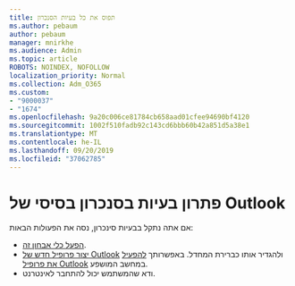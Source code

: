 ```yaml
---
title: תפוס את כל בעיות הסנכרון
ms.author: pebaum
author: pebaum
manager: mnirkhe
ms.audience: Admin
ms.topic: article
ROBOTS: NOINDEX, NOFOLLOW
localization_priority: Normal
ms.collection: Adm_O365
ms.custom:
- "9000037"
- "1674"
ms.openlocfilehash: 9a20c006ce81784cb658aad01cfee94690bf4120
ms.sourcegitcommit: 1002f510fadb92c143cd6bbb60b42a851d5a38e1
ms.translationtype: MT
ms.contentlocale: he-IL
ms.lasthandoff: 09/20/2019
ms.locfileid: "37062785"
---
```

# <a name="basic-outlook-sync-troubleshooting"></a>פתרון בעיות בסנכרון בסיסי של Outlook

אם אתה נתקל בבעיות סינכרון, נסה את הפעולות הבאות:

- [הפעל כלי אבחון זה](https://aka.ms/sara-outlooksendreceive).
- [יצור פרופיל חדש של Outlook](https://support.office.com/article/f544c1ba-3352-4b3b-be0b-8d42a540459d) ולהגדיר אותו כברירת המחדל. באפשרותך [להפעיל את פרופיל Outlook](https://aka.ms/SaRA-OutlookSetupProfile) במחשב המושפע.
- ודא שהמשתמש יכול להתחבר לאינטרנט. 
